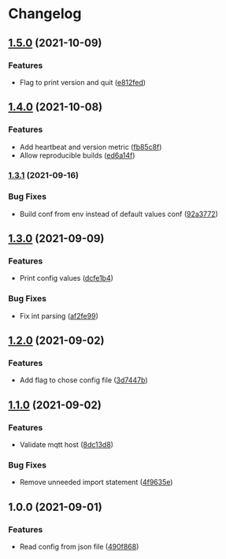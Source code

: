 # Changelog

## [1.5.0](https://www.github.com/soerenschneider/gobot-bme280/compare/v1.4.0...v1.5.0) (2021-10-09)


### Features

* Flag to print version and quit ([e812fed](https://www.github.com/soerenschneider/gobot-bme280/commit/e812feddca66164935948dc175299a29fdef3ac7))

## [1.4.0](https://www.github.com/soerenschneider/gobot-bme280/compare/v1.3.1...v1.4.0) (2021-10-08)


### Features

* Add heartbeat and version metric ([fb85c8f](https://www.github.com/soerenschneider/gobot-bme280/commit/fb85c8f2419c3743e89b329591ed9446fb4fbd4c))
* Allow reproducible builds ([ed6a14f](https://www.github.com/soerenschneider/gobot-bme280/commit/ed6a14f39588c8897b7df7b5fe037dc51a133f63))

### [1.3.1](https://www.github.com/soerenschneider/gobot-bme280/compare/v1.3.0...v1.3.1) (2021-09-16)


### Bug Fixes

* Build conf from env instead of default values conf ([92a3772](https://www.github.com/soerenschneider/gobot-bme280/commit/92a37720c030bdaf995526fd2d9710da99d95f2b))

## [1.3.0](https://www.github.com/soerenschneider/gobot-weatherstation/compare/v1.2.0...v1.3.0) (2021-09-09)


### Features

* Print config values ([dcfe1b4](https://www.github.com/soerenschneider/gobot-weatherstation/commit/dcfe1b49235a5bf0a1db02a7e38d58dc5833e246))


### Bug Fixes

* Fix int parsing ([af2fe99](https://www.github.com/soerenschneider/gobot-weatherstation/commit/af2fe991965ddc4df8121a1f8c1f56a8bc1e4b0b))

## [1.2.0](https://www.github.com/soerenschneider/gobot-weatherstation/compare/v1.1.0...v1.2.0) (2021-09-02)


### Features

* Add flag to chose config file ([3d7447b](https://www.github.com/soerenschneider/gobot-weatherstation/commit/3d7447b215af0d8dea20a02a592ef92cd78c908b))

## [1.1.0](https://www.github.com/soerenschneider/gobot-weatherstation/compare/v1.0.0...v1.1.0) (2021-09-02)


### Features

* Validate mqtt host ([8dc13d8](https://www.github.com/soerenschneider/gobot-weatherstation/commit/8dc13d8952e84cdf8d80d3875cc0e0289493481c))


### Bug Fixes

* Remove unneeded import statement ([4f9635e](https://www.github.com/soerenschneider/gobot-weatherstation/commit/4f9635eb4f3a5946a3d44db14c53a9b715a47571))

## 1.0.0 (2021-09-01)


### Features

* Read config from json file ([490f868](https://www.github.com/soerenschneider/gobot-weatherstation/commit/490f868b3825ba537ea354f5eb203c630bd6d796))
